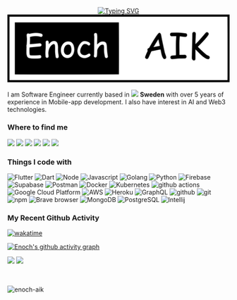 <p align="center">
  <a href="https://git.io/typing-svg"><img src="https://readme-typing-svg.herokuapp.com?font=&pause=1000&color=B1F7DB&background=FFFFFF00&center=true&vCenter=true&random=true&width=435&lines=Hello!+%F0%9F%91%8B%2C+I'm+Enoch" alt="Typing SVG" /></a>	
<img src="./banner.svg">


I am Software Engineer currently based
in <img src="https://cdn-icons-png.flaticon.com/512/197/197564.png" width="13"/> <b>Sweden</b> with over 5 years of
experience in Mobile-app development. I also have interest in AI and Web3 technologies.</h2>

<h3>Where to find me</h3>
<p><a href="https://www.x.com/enoch-aik"><img src="https://img.shields.io/badge/TWITTER-%231DA1F2.svg?&style=for-the-badge&logo=x&logoColor=white" height=25></a> <a href="https://www.linkedin.com/in/enoch-aikpokpodion-47bb92173/"><img src="https://img.shields.io/badge/linkedin-%230077B5.svg?&style=for-the-badge&logo=linkedin&logoColor=white" height=25></a> <a href="https://www.instagram.com/enoch_aik/"><img src="https://img.shields.io/badge/instagram-%23E4405F.svg?&style=for-the-badge&logo=instagram&logoColor=white" height=25></a> <a href="https://medium.com/@enochaikpokpodion"><img src="https://img.shields.io/badge/medium-%2312100E.svg?&style=for-the-badge&logo=medium&logoColor=white" height=25></a> <a href="https://dev.to/enochaik"><img src="https://img.shields.io/badge/DEV.TO-%230A0A0A.svg?&style=for-the-badge&logo=dev-dot-to&logoColor=white" height=25></a> <a href="https://hashnode.com/@enochaik"><img src="https://img.shields.io/badge/hashnode-%10A00A.svg?&style=for-the-badge&logo=dev-dot-to&logoColor=white" height=25></a></p>
<h3>Things I code with</h3>
<p>
  <img alt="Flutter" src="https://img.shields.io/badge/-Flutter-02569B?style=flat-square&logo=flutter&logoColor=white" />
  <img alt="Dart" src="https://img.shields.io/badge/-Dart-0175C2?style=flat-square&logo=dart&logoColor=white" /> 
  <img alt="Node" src="https://img.shields.io/badge/-Nodejs-5FA04E?style=flat-square&logo=node.js&logoColor=white" /> 
  <img alt="Javascript" src="https://img.shields.io/badge/-Javascript-F7DF1E?style=flat-square&logo=javascript&logoColor=white" /> 
  <img alt="Golang" src="https://img.shields.io/badge/-Go-00ADD8?style=flat-square&logo=go&logoColor=white" /> 
  <img alt="Python" src="https://img.shields.io/badge/-Python-3776AB?style=flat-square&logo=python&logoColor=white" />
  <img alt="Firebase" src="https://img.shields.io/badge/-Firebase-FFCA28?style=flat-square&logo=firebase&logoColor=white" /> 
  <img alt="Supabase" src="https://img.shields.io/badge/-Supabase-3FCF8E?style=flat-square&logo=supabase&logoColor=white" />
  <img alt="Postman" src="https://img.shields.io/badge/-Postman-FF6C37?style=flat-square&logo=postman&logoColor=white" />
  <img alt="Docker" src="https://img.shields.io/badge/-Docker-46a2f1?style=flat-square&logo=docker&logoColor=white" />
  <img alt="Kubernetes" src="https://img.shields.io/badge/-Kubernetes-326CE5?style=flat-square&logo=kubernetes&logoColor=white" />
  <img alt="github actions" src="https://img.shields.io/badge/-Github_Actions-2088FF?style=flat-square&logo=github-actions&logoColor=white" />
  <img alt="Google Cloud Platform" src="https://img.shields.io/badge/-Google_Cloud_Platform-1a73e8?style=flat-square&logo=google-cloud&logoColor=white" />
  <img alt="AWS" src="https://img.shields.io/badge/-Amazon Web Services-007ACC?style=flat-square&logo=amazon&logoColor=white" />
  <img alt="Heroku" src="https://img.shields.io/badge/-Heroku-430098?style=flat-square&logo=heroku&logoColor=white" />   
  <img alt="GraphQL" src="https://img.shields.io/badge/-GraphQL-E10098?style=flat-square&logo=graphql&logoColor=white" />
  <img alt="github" src="https://img.shields.io/badge/-Github-181717?style=flat-square&logo=github&logoColor=white" />
  <img alt="git" src="https://img.shields.io/badge/-Git-F05032?style=flat-square&logo=git&logoColor=white" />
  <img alt="npm" src="https://img.shields.io/badge/-NPM-CB3837?style=flat-square&logo=npm&logoColor=white" />
  <img alt="Brave browser" src="https://img.shields.io/badge/-Brave_Browser-FB542B?style=flat-square&logo=brave&logoColor=white" />
  <img alt="MongoDB" src="https://img.shields.io/badge/-MongoDB-13aa52?style=flat-square&logo=mongodb&logoColor=white" />
  <img alt="PostgreSQL" src="https://img.shields.io/badge/-PostgreSQL-336791?style=flat-square&logo=postgresql&logoColor=white" />
  <img alt="Intellij" src="https://img.shields.io/badge/-Intellij-000000?style=flat-square&logo=intellij IDea&logoColor=white" />
</p>
<h3>My Recent Github Activity</h3>

[![wakatime](https://wakatime.com/badge/user/cecc27f7-a26d-40cf-806e-a51d42c2be5b.svg)](https://wakatime.com/@cecc27f7-a26d-40cf-806e-a51d42c2be5b)

[![Enoch's github activity graph](https://github-readme-activity-graph.vercel.app/graph?username=enoch-aik&theme=high-contrast)](https://github.com/enoch-aik)

[//]: # ([![Enoch's WakaTime stats]&#40;https://github-readme-stats.vercel.app/api/wakatime?username=@enoch_aik&#41;]&#40;https://github.com/enoch-aik&#41;)

<p align="left">
  <img width="47.5%" src="https://github-readme-stats.vercel.app/api?username=enoch-aik&theme=prussian&show_icons=true&count_private=true&hide_border=true)" />
  <img width="50.5%" src="http://github-readme-streak-stats.herokuapp.com?user=enoch-aik&theme=prussian&hide_border=true" />
</p>

<br/>
<p><img align="center" src="https://github-readme-stats.vercel.app/api/top-langs?username=enoch-aik&show_icons=true&locale=en&layout=compact" alt="enoch-aik" /></p>
<br>
<br>


<!-- refer this: https://dev.to/mishmanners/how-to-enable-github-actions-on-your-profile-readme-for-a-contribution-graph-4l66 -->

[//]: # (<h2 align="center">Show some ❤️ by starring some of the repositories!</h2> -->)

